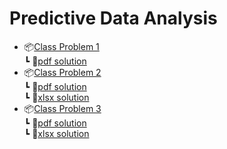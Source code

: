 # Predictive Data Analysis

[//]: # (1. [Class Problem 1]&#40;/Class_Problem_1&#41;)

[//]: # (2. [Class Problem 2]&#40;/Class_Problem_2&#41;)

[//]: # (3. [Class Problem 3]&#40;/Class_Problem_3&#41;)

* 📦[Class Problem 1](/Class_Problem_1/)<br>
  ┗ 📜[pdf solution](/Class_Problem_1/SODIQ_OYEDOTUN_T00674628_PDA_CLASS_PROBLEM_SOLUTION.pdf)
* 📦[Class Problem 2](/Class_Problem_2/)<br>
  ┗ 📜[pdf solution](/Class_Problem_2/SODIQ_OYEDOTUN_T00674628_PDA_CLASS_PROBLEM_2_SOLUTION.pdf)<br>
  ┗ 📜[xlsx solution](/Class_Problem_2/SODIQ_OYEDOTUN_T00674628_PDA_CLASS_PROBLEM_2_SOLUTION.xlsx)
* 📦[Class Problem 3](/Class_Problem_3/)<br>
  ┗ 📜[pdf solution](/Class_Problem_3/SODIQ_OYEDOTUN_T00674628_PDA_CLASS_PROBLEM_3_SOLUTION.pdf)<br>
  ┗ 📜[xlsx solution](/Class_Problem_3/SODIQ_OYEDOTUN_T00674628_PDA_CLASS_PROBLEM_3_SOLUTION.xlsx)